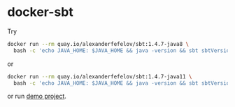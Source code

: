 # docker-sbt

Try

```bash
docker run --rm quay.io/alexanderfefelov/sbt:1.4.7-java8 \
  bash -c 'echo JAVA_HOME: $JAVA_HOME && java -version && sbt sbtVersion'
```

or

```bash
docker run --rm quay.io/alexanderfefelov/sbt:1.4.7-java11 \
  bash -c 'echo JAVA_HOME: $JAVA_HOME && java -version && sbt sbtVersion'
```

or run [demo project](demo).
